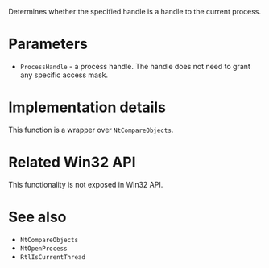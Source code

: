 Determines whether the specified handle is a handle to the current process.

# Parameters
 - `ProcessHandle` - a process handle. The handle does not need to grant any specific access mask.

# Implementation details
This function is a wrapper over `NtCompareObjects`.

# Related Win32 API
This functionality is not exposed in Win32 API.

# See also
 - `NtCompareObjects`
 - `NtOpenProcess`
 - `RtlIsCurrentThread`
